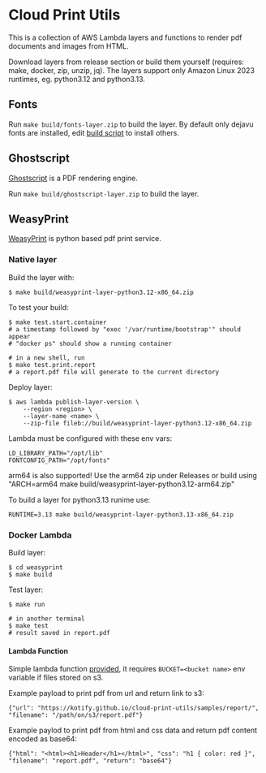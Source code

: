 # Cloud Print Utils

This is a collection of AWS Lambda layers and functions to render pdf documents and images from HTML.

Download layers from release section or build them yourself (requires: make, docker, zip, unzip, jq).
The layers support only Amazon Linux 2023 runtimes, eg. python3.12 and python3.13.

## Fonts

Run `make build/fonts-layer.zip` to build the layer. 
By default only dejavu fonts are installed, edit [build script](fonts/layer_builder.sh) to install others.

## Ghostscript

[Ghostscript](https://www.ghostscript.com/) is a PDF rendering engine.

Run `make build/ghostscript-layer.zip` to build the layer.

## WeasyPrint

[WeasyPrint](https://weasyprint.org/) is python based pdf print service.

### Native layer

Build the layer with:

    $ make build/weasyprint-layer-python3.12-x86_64.zip

To test your build:

    $ make test.start.container
    # a timestamp followed by "exec '/var/runtime/bootstrap'" should appear
    # "docker ps" should show a running container

    # in a new shell, run
    $ make test.print.report
    # a report.pdf file will generate to the current directory


Deploy layer:

    $ aws lambda publish-layer-version \
        --region <region> \
        --layer-name <name> \
        --zip-file fileb://build/weasyprint-layer-python3.12-x86_64.zip

Lambda must be configured with these env vars:

    LD_LIBRARY_PATH="/opt/lib"
    FONTCONFIG_PATH="/opt/fonts"

arm64 is also supported! Use the arm64 zip under Releases or build using "ARCH=arm64 make build/weasyprint-layer-python3.12-arm64.zip"

To build a layer for python3.13 runime use:

    RUNTIME=3.13 make build/weasyprint-layer-python3.13-x86_64.zip

### Docker Lambda

Build layer:

    $ cd weasyprint
    $ make build

Test layer:

    $ make run

    # in another terminal
    $ make test
    # result saved in report.pdf

#### Lambda Function

Simple lambda function [provided](./lambda_function.py),
it requires `BUCKET=<bucket name>` env variable if files stored on s3.

Example payload to print pdf from url and return link to s3:

    {"url": "https://kotify.github.io/cloud-print-utils/samples/report/", "filename": "/path/on/s3/report.pdf"}

Example paylod to print pdf from html and css data and return pdf content encoded as base64:

    {"html": "<html><h1>Header</h1></html>", "css": "h1 { color: red }", "filename": "report.pdf", "return": "base64"}
